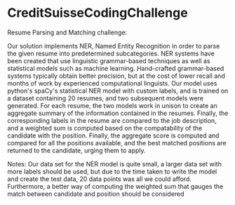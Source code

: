 # CreditSuisseCodingChallenge

Resume Parsing and Matching challenge:

Our solution implements NER, Named Entity Recognition in order to parse the given resume into predetermined subcategories. NER systems 
have been created that use linguistic grammar-based techniques as well as statistical models such as machine learning. Hand-crafted 
grammar-based systems typically obtain better precision, but at the cost of lower recall and months of work by experienced computational 
linguists. Our model uses python's spaCy's statistical NER model with custom labels, and is trained on a dataset containing 20 resumes,
and two subsequent models were generated. For each resume, the two models work in unison to create an aggregate summary of the information
contained in the resumes. Finally, the corresponding labels in the resume are compared to the job description, and a weighted sum is 
computed based on the compatability of the candidate with the position. Finally, the aggregate score is computed and compared for all the
positions available, and the best matched positions are returned to the candidate, urging them to apply. 

Notes: Our data set for the NER model is quite small, a larger data set with more labels should be used, but due to the time taken to 
write the model and create the test data, 20 data points was all we could afford. Furthermore, a better way of computing the weighted
sum that gauges the match between candidate and position should be considered
